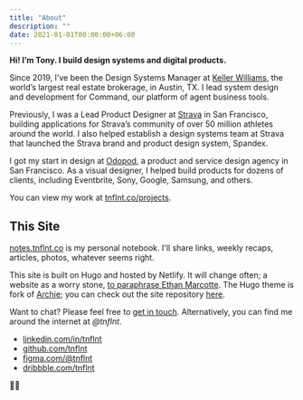 ```yaml
---
title: "About"
description: ""
date: 2021-01-01T00:00:00+06:00
---
```


**Hi! I’m Tony. I build design systems and digital products.**

Since 2019, I’ve been the Design Systems Manager at [Keller Williams](https://kw.com/), the world’s largest real estate brokerage, in Austin, TX. I lead system design and development for Command, our platform of agent business tools.

Previously, I was a Lead Product Designer at [Strava](https://strava.com/) in San Francisco, building applications for Strava’s community of over 50 million athletes around the world. I also helped establish a design systems team at Strava that launched the Strava brand and product design system, Spandex.

I got my start in design at [Odopod](http://odopod.com/), a product and service design agency in San Francisco. As a visual designer, I helped build products for dozens of clients, including Eventbrite, Sony, Google, Samsung, and others.

You can view my work at [tnflnt.co/projects](https://tnflnt.co/projects).

## This Site

[notes.tnflnt.co](/) is my personal notebook. I'll share links, weekly recaps, articles, photos, whatever seems right.

This site is built on Hugo and hosted by Netlify. It will change often; a website as a worry stone, [to paraphrase Ethan Marcotte](https://ethanmarcotte.com/wrote/let-a-website-be-a-worry-stone/). The Hugo theme is fork of [Archie](https://github.com/athul/archie); you can check out the site repository [here](https://github.com/tnflnt/notes.tnflnt.co).

Want to chat? Please feel free to [get in touch](mailto:hi@tnflnt.co). Alternatively, you can find me around the internet at *@tnflnt*.

- [linkedin.com/in/tnflnt](https://www.linkedin.com/in/tnflnt/)
- [github.com/tnflnt](https://github.com/tnflnt)
- [figma.com/@tnflnt](https://www.figma.com/@tnflnt)
- [dribbble.com/tnflnt](https://dribbble.com/tnflnt)

✌🏻